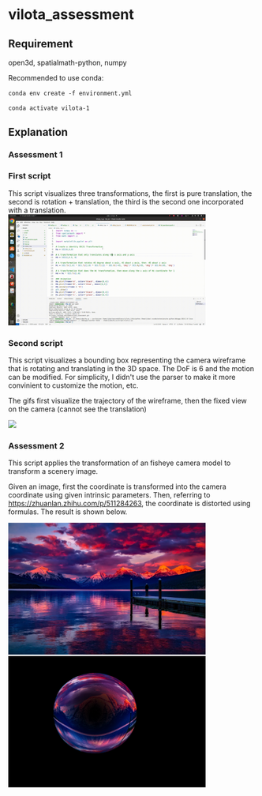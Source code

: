 # vilota_assessment

## Requirement

open3d, spatialmath-python, numpy

Recommended to use conda: 
```
conda env create -f environment.yml
```
```
conda activate vilota-1
```
## Explanation

### Assessment 1

### First script

This script visualizes three transformations, the first is pure translation, the second is rotation + translation, the third is the second one incorporated with a translation.
<img src="gifs/1.gif" width="400"/>


### Second script

This script visualizes a bounding box representing the camera wireframe that is rotating and translating in the 3D space. The DoF is 6 and the motion can be modified. For simplicity, I didn't use the parser to make it more convinient to customize the motion, etc.

The gifs first visualize the trajectory of the wireframe, then the fixed view on the camera (cannot see the translation)

<img src="gifs/2.gif" width="400"/>

### Assessment 2

This script applies the transformation of an fisheye camera model to transform a scenery image.

Given an image, first the coordinate is transformed into the camera coordinate using given intrinsic parameters. Then, referring to https://zhuanlan.zhihu.com/p/511284263, the coordinate is distorted using formulas. The result is shown below.

<img src="figs/input_image.jpg" width="400"/>
<img src="figs/1.png" width="400"/>

